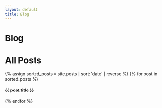 ```yaml
---
layout: default
title: Blog
---
```


# Blog

# All Posts

{% assign sorted_posts = site.posts | sort: 'date' | reverse %}
{% for post in sorted_posts %}
  <h4><a href="{{ post.url | relative_url }}">{{ post.title }}</a></h4>
{% endfor %}


